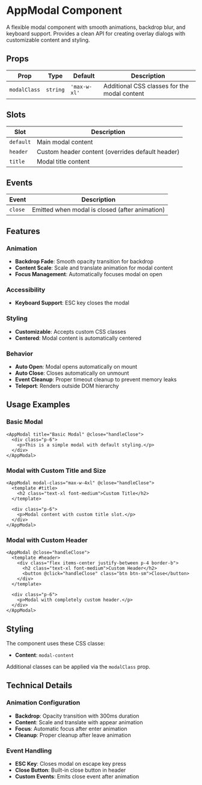 # AppModal Component

A flexible modal component with smooth animations, backdrop blur, and keyboard support. Provides a clean API for creating overlay dialogs with customizable content and styling.

## Props

| Prop         | Type     | Default      | Description                                  |
| ------------ | -------- | ------------ | -------------------------------------------- |
| `modalClass` | `string` | `'max-w-xl'` | Additional CSS classes for the modal content |

## Slots

| Slot      | Description                                      |
| --------- | ------------------------------------------------ |
| `default` | Main modal content                               |
| `header`  | Custom header content (overrides default header) |
| `title`   | Modal title content                              |

## Events

| Event   | Description                                    |
| ------- | ---------------------------------------------- |
| `close` | Emitted when modal is closed (after animation) |

## Features

### Animation

- **Backdrop Fade**: Smooth opacity transition for backdrop
- **Content Scale**: Scale and translate animation for modal content
- **Focus Management**: Automatically focuses modal on open

### Accessibility

- **Keyboard Support**: ESC key closes the modal

### Styling

- **Customizable**: Accepts custom CSS classes
- **Centered**: Modal content is automatically centered

### Behavior

- **Auto Open**: Modal opens automatically on mount
- **Auto Close**: Closes automatically on unmount
- **Event Cleanup**: Proper timeout cleanup to prevent memory leaks
- **Teleport**: Renders outside DOM hierarchy

## Usage Examples

### Basic Modal

```vue
<AppModal title="Basic Modal" @close="handleClose">
  <div class="p-6">
    <p>This is a simple modal with default styling.</p>
  </div>
</AppModal>
```

### Modal with Custom Title and Size

```vue
<AppModal modal-class="max-w-4xl" @close="handleClose">
  <template #title>
    <h2 class="text-xl font-medium">Custom Title</h2>
  </template>
  
  <div class="p-6">
    <p>Modal content with custom title slot.</p>
  </div>
</AppModal>
```

### Modal with Custom Header

```vue
<AppModal @close="handleClose">
  <template #header>
    <div class="flex items-center justify-between p-4 border-b">
      <h2 class="text-xl font-medium">Custom Header</h2>
      <button @click="handleClose" class="btn btn-sm">Close</button>
    </div>
  </template>
  
  <div class="p-6">
    <p>Modal with completely custom header.</p>
  </div>
</AppModal>
```

## Styling

The component uses these CSS classe:

- **Content**: `modal-content`

Additional classes can be applied via the `modalClass` prop.

## Technical Details

### Animation Configuration

- **Backdrop**: Opacity transition with 300ms duration
- **Content**: Scale and translate with appear animation
- **Focus**: Automatic focus after enter animation
- **Cleanup**: Proper cleanup after leave animation

### Event Handling

- **ESC Key**: Closes modal on escape key press
- **Close Button**: Built-in close button in header
- **Custom Events**: Emits close event after animation
